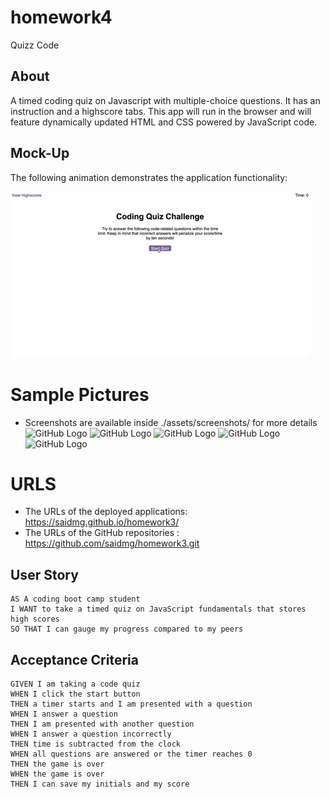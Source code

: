 # homework4
Quizz Code

## About

A timed coding quiz on Javascript with multiple-choice questions. It has an instruction and a highscore tabs. This app will run in the browser and will feature dynamically updated HTML and CSS powered by JavaScript code.
## Mock-Up

The following animation demonstrates the application functionality:

![A user clicks through an interactive coding quiz, then enters initials to save the high score before resetting and starting over.](./Assets/04-web-apis-homework-demo.gif)


# Sample Pictures
* Screenshots are available inside ./assets/screenshots/ for more details
![GitHub Logo](/Assets/screenshots/display_1.jpeg)
![GitHub Logo](/Assets/screenshots/display_2.jpeg)
![GitHub Logo](/Assets/screenshots/display_3.jpeg)
![GitHub Logo](/Assets/screenshots/display_4.jpeg)
![GitHub Logo](/Assets/screenshots/mobile_screen_display.jpeg)

# URLS
* The URLs of the deployed applications:  https://saidmg.github.io/homework3/
* The URLs of the GitHub repositories  :  https://github.com/saidmg/homework3.git

## User Story

```
AS A coding boot camp student
I WANT to take a timed quiz on JavaScript fundamentals that stores high scores
SO THAT I can gauge my progress compared to my peers
```

## Acceptance Criteria

```
GIVEN I am taking a code quiz
WHEN I click the start button
THEN a timer starts and I am presented with a question
WHEN I answer a question
THEN I am presented with another question
WHEN I answer a question incorrectly
THEN time is subtracted from the clock
WHEN all questions are answered or the timer reaches 0
THEN the game is over
WHEN the game is over
THEN I can save my initials and my score
```

